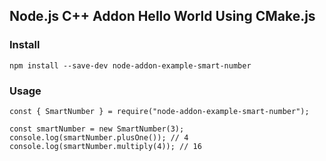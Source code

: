 ## Node.js C++ Addon Hello World Using CMake.js

### Install
```
npm install --save-dev node-addon-example-smart-number
```

### Usage
```
const { SmartNumber } = require("node-addon-example-smart-number");

const smartNumber = new SmartNumber(3);
console.log(smartNumber.plusOne()); // 4
console.log(smartNumber.multiply(4)); // 16
```
